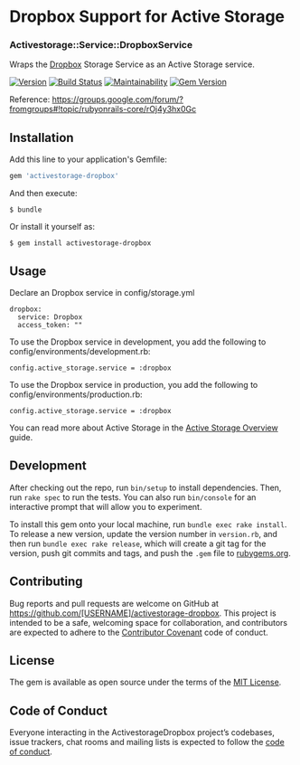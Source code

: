 # Dropbox Support for Active Storage
### Activestorage::Service::DropboxService

Wraps the [Dropbox](https://www.dropbox.com/) Storage Service as an Active Storage service. 

[![Version](https://img.shields.io/gem/v/activestorage-dropbox.svg?style=flat-square)](https://rubygems.org/gems/activestorage-dropbox)
[![Build Status](https://travis-ci.org/ashishprajapati/activestorage-dropbox.svg?branch=master)](https://travis-ci.org/ashishprajapati/activestorage-dropbox)
[![Maintainability](https://api.codeclimate.com/v1/badges/629942b6297330c3f52f/maintainability)](https://codeclimate.com/github/ashishprajapati/activestorage-dropbox/maintainability)
[![Gem Version](https://badge.fury.io/rb/activestorage-dropbox.svg)](https://badge.fury.io/rb/activestorage-dropbox)

Reference: https://groups.google.com/forum/?fromgroups#!topic/rubyonrails-core/rOj4y3hx0Gc

## Installation

Add this line to your application's Gemfile:

```ruby
gem 'activestorage-dropbox'
```

And then execute:

    $ bundle

Or install it yourself as:

    $ gem install activestorage-dropbox

## Usage
Declare an Dropbox service in config/storage.yml

```
dropbox:
  service: Dropbox
  access_token: ""
```

To use the Dropbox service in development, you add the following to config/environments/development.rb:

```
config.active_storage.service = :dropbox
```

To use the Dropbox service in production, you add the following to config/environments/production.rb:

```
config.active_storage.service = :dropbox
```

You can read more about Active Storage in the [Active Storage Overview](https://edgeguides.rubyonrails.org/active_storage_overview.html) guide.

## Development

After checking out the repo, run `bin/setup` to install dependencies. Then, run `rake spec` to run the tests. You can also run `bin/console` for an interactive prompt that will allow you to experiment.

To install this gem onto your local machine, run `bundle exec rake install`. To release a new version, update the version number in `version.rb`, and then run `bundle exec rake release`, which will create a git tag for the version, push git commits and tags, and push the `.gem` file to [rubygems.org](https://rubygems.org).

## Contributing

Bug reports and pull requests are welcome on GitHub at https://github.com/[USERNAME]/activestorage-dropbox. This project is intended to be a safe, welcoming space for collaboration, and contributors are expected to adhere to the [Contributor Covenant](http://contributor-covenant.org) code of conduct.

## License

The gem is available as open source under the terms of the [MIT License](https://opensource.org/licenses/MIT).

## Code of Conduct

Everyone interacting in the ActivestorageDropbox project’s codebases, issue trackers, chat rooms and mailing lists is expected to follow the [code of conduct](https://github.com/[USERNAME]/activestorage-dropbox/blob/master/CODE_OF_CONDUCT.md).
